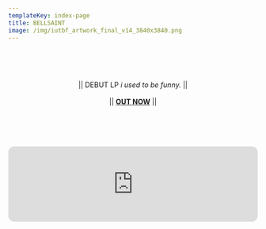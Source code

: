 ```yaml
---
templateKey: index-page
title: BELLSAINT
image: /img/iutbf_artwork_final_v14_3840x3840.png
---
```

<br><br><br><center>|| DEBUT LP <i>i used to be funny.</i> ||<br><br>|| <b>[OUT NOW](https://ffm.to/bellsaint_iusedtobefunny)</b> ||</center><br><br><br>

<br><iframe style="border-radius:12px" src="https://open.spotify.com/embed/album/7da2islBlr2IUA2dJeLyg9?utm_source=generator&theme=0" width="100%" height="152" frameBorder="0" allowfullscreen="" allow="autoplay; clipboard-write; encrypted-media; fullscreen; picture-in-picture" loading="lazy"></iframe><br><br>
